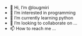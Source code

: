 - 👋 Hi, I’m @lougmiri
- 👀 I’m interested in programming
- 🌱 I’m currently learning python
- 💞️ I’m looking to collaborate on ...
- 📫 How to reach me ...

<!---
loogmiri/loogmiri is a ✨ special ✨ repository because its `README.md` (this file) appears on your GitHub profile.
You can click the Preview link to take a look at your changes.
--->
